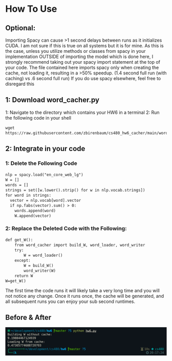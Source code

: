 # How To Use
## Optional:
Importing Spacy can cause >1 second delays between runs as it initializes CUDA. I am not sure if this is true on all systems but it is for mine.
As this is the case, unless you utilize methods or classes from spacy in your implementation OUTSIDE of importing the model which is done here, I strongly recommend taking out your spacy import statement at the top of your code. The file contained here imports spacy only when creating the cache, not loading it, resulting in a >50% speedup. (1.4 second full run (with caching) vs .6 second full run)
If you do use spacy elsewhere, feel free to disregard this

## 1: Download word_cacher.py
 1: Navigate to the directory which contains your HW6 in a terminal
 2: Run the following code in your shell
```
wget https://raw.githubusercontent.com/zbirenbaum/cs480_hw6_cacher/main/word_cacher.py
```

## 2: Integrate in your code

### 1: Delete the Following Code 
```
nlp = spacy.load("en_core_web_lg")
W = []
words = []
strings = set([w.lower().strip() for w in nlp.vocab.strings])
for word in strings:
  vector = nlp.vocab[word].vector
  if np.fabs(vector).sum() > 0:
    words.append(word)
    W.append(vector)
```
### 2: Replace the Deleted Code with the Following:
```
def get_W():
    from word_cacher import build_W, word_loader, word_writer
    try:
        W = word_loader()
    except: 
        W = build_W()
        word_writer(W)
    return W
W=get_W()
```   
The first time the code runs it will likely take a very long time and you will not notice any change. Once it runs once, the cache will be generated, and all subsequent runs you can enjoy your sub second runtimes.

## Before & After
<img src="https://github.com/zbirenbaum/cs480_hw6_cacher/blob/main/comparison.png">
